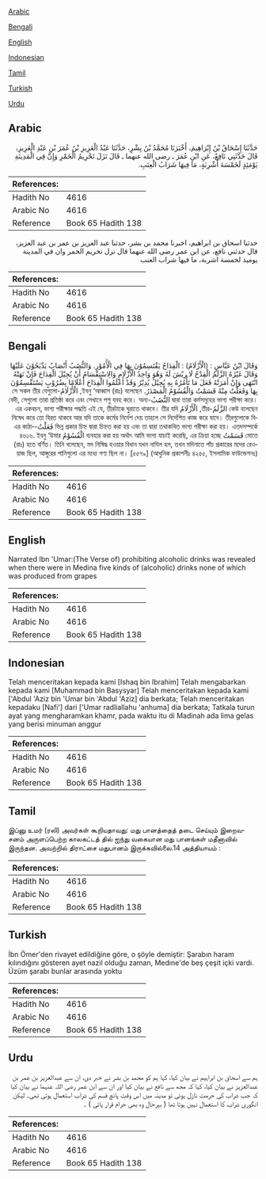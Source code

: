 [Arabic](#arabic)

[Bengali](#bengali)

[English](#english)

[Indonesian](#indonesian)

[Tamil](#tamil)

[Turkish](#turkish)

[Urdu](#urdu)

## Arabic


<div dir="rtl" lang="ar" style={{fontSize:'larger',backgroundColor:'#f8f9fa',padding:20}}>
حَدَّثَنَا إِسْحَاقُ بْنُ إِبْرَاهِيمَ، أَخْبَرَنَا مُحَمَّدُ بْنُ بِشْرٍ، حَدَّثَنَا عَبْدُ الْعَزِيزِ بْنُ عُمَرَ بْنِ عَبْدِ الْعَزِيزِ، قَالَ حَدَّثَنِي نَافِعٌ، عَنِ ابْنِ عُمَرَ ـ رضى الله عنهما ـ قَالَ نَزَلَ تَحْرِيمُ الْخَمْرِ وَإِنَّ فِي الْمَدِينَةِ يَوْمَئِذٍ لَخَمْسَةَ أَشْرِبَةٍ، مَا فِيهَا شَرَابُ الْعِنَبِ‏.‏
</div>
<div style={{backgroundColor:'#f8f9fa',padding:20, marginBottom: 10}}><table> <thead> <tr> <th>References:</th> <th></th> </tr> </thead> <tbody><tr><td>Hadith No</td><td>4616</td></tr><tr><td>Arabic No</td><td>4616</td></tr><tr><td>Reference</td><td>Book 65 Hadith 138</td></tr></tbody></table></div>


<div dir="rtl" lang="ar" style={{fontSize:'larger',backgroundColor:'#f8f9fa',padding:20}}>
حدثنا اسحاق بن ابراهيم، اخبرنا محمد بن بشر، حدثنا عبد العزيز بن عمر بن عبد العزيز، قال حدثني نافع، عن ابن عمر رضى الله عنهما قال نزل تحريم الخمر وان في المدينة يوميذ لخمسة اشربة، ما فيها شراب العنب
</div>
<div style={{backgroundColor:'#f8f9fa',padding:20, marginBottom: 10}}><table> <thead> <tr> <th>References:</th> <th></th> </tr> </thead> <tbody><tr><td>Hadith No</td><td>4616</td></tr><tr><td>Arabic No</td><td>4616</td></tr><tr><td>Reference</td><td>Book 65 Hadith 138</td></tr></tbody></table></div>

## Bengali


<div dir="rtl" lang="bn" style={{fontSize:'larger',backgroundColor:'#f8f9fa',padding:20}}>
وَقَالَ ابْنُ عَبَّاسٍ : (الْأَزْلَامُ) : الْقِدَاحُ يَقْتَسِمُوْنَ بِهَا فِي الْأُمُوْرِ. وَالنُّصُبُ أَنْصَابٌ يَذْبَحُوْنَ عَلَيْهَا وَقَالَ غَيْرُهُ الزَّلَمُ الْقِدْحُ لَا رِيْشَ لَهُ وَهُوَ وَاحِدُ الْأَزْلَامِ وَالِاسْتِقْسَامُ أَنْ يُجِيْلَ الْقِدَاحَ فَإِنْ نَهَتْهُ انْتَهَى وَإِنْ أَمَرَتْهُ فَعَلَ مَا تَأْمُرُهُ بِهِ يُجِيْلُ يُدِيْرُ وَقَدْ أَعْلَمُوا الْقِدَاحَ أَعْلَامًا بِضُرُوْبٍ يَسْتَقْسِمُوْنَ بِهَا وَفَعَلْتُ مِنْهُ قَسَمْتُ وَالْقُسُوْمُ الْمَصْدَرُ. ইবনু ‘আব্বাস (রাঃ) বলেছেন, الْأَزْلَامُ-সে সকল তীর যেগুলো দ্বারা তারা কর্মসমূহের ভাগ্য পরীক্ষা করে। النُّصُبُ-বেদী, সেগুলো তারা প্রতিষ্ঠা করে এবং সেখানে পশু যবহ করে। অন্য কেউ বলেছেন الزَّلَمُ-তীর, الْأَزْلَامُ এর একবচন, ভাগ্য পরীক্ষার পদ্ধতি এই যে, তীরটাকে ঘুরাতে থাকবে। তীর যদি নিষেধ করে তো বিরত থাকবে আর যদি তাকে কর্মের নির্দেশ দেয় তাহলে সে নির্দেশিত কাজ করে যাবে। তীরগুলোকে বিভিন্ন প্রকার চিহ্ন দ্বারা চি‎‎হ্নত করা হয় এবং তা দ্বারা তথাকথিত ভাগ্য পরীক্ষা করা হয়। এতদসম্পর্কে فَعَلْتُ-এর কাঠামোতে قَسَمْتُ ব্যবহার করা হয় অর্থাৎ আমি ভাগ্য যাচাই করেছি, এর ক্রিয়া হচ্ছে الْقُسُوْمُ ৪৬১৬. ইবনু ‘উমার (রাঃ) হতে বর্ণিত। তিনি বলেছেন, মদ নিষিদ্ধ হওয়ার বিধান যখন নাযিল হল, তখন মদিনাতে পাঁচ প্রকারের মদের রেওয়াজ ছিল, আঙ্গুরের পানিগুলো এর মধ্যে গণ্য ছিল না। [৫৫৭৯] (আধুনিক প্রকাশনীঃ ৪২৫৫, ইসলামিক ফাউন্ডেশনঃ)
</div>
<div style={{backgroundColor:'#f8f9fa',padding:20, marginBottom: 10}}><table> <thead> <tr> <th>References:</th> <th></th> </tr> </thead> <tbody><tr><td>Hadith No</td><td>4616</td></tr><tr><td>Arabic No</td><td>4616</td></tr><tr><td>Reference</td><td>Book 65 Hadith 138</td></tr></tbody></table></div>

## English


<div dir="ltr" lang="en" style={{fontSize:'larger',backgroundColor:'#f8f9fa',padding:20}}>
Narrated Ibn 'Umar:(The Verse of) prohibiting alcoholic drinks was revealed when there were in Medina five kinds of (alcoholic) drinks none of which was produced from grapes
</div>
<div style={{backgroundColor:'#f8f9fa',padding:20, marginBottom: 10}}><table> <thead> <tr> <th>References:</th> <th></th> </tr> </thead> <tbody><tr><td>Hadith No</td><td>4616</td></tr><tr><td>Arabic No</td><td>4616</td></tr><tr><td>Reference</td><td>Book 65 Hadith 138</td></tr></tbody></table></div>

## Indonesian


<div dir="ltr" lang="id" style={{fontSize:'larger',backgroundColor:'#f8f9fa',padding:20}}>
Telah menceritakan kepada kami [Ishaq bin Ibrahim] Telah mengabarkan kepada kami [Muhammad bin Basysyar] Telah menceritakan kepada kami ['Abdul 'Aziz bin 'Umar bin 'Abdul 'Aziz] dia berkata; Telah menceritakan kepadaku [Nafi'] dari ['Umar radliallahu 'anhuma] dia berkata; Tatkala turun ayat yang mengharamkan khamr, pada waktu itu di Madinah ada lima gelas yang berisi minuman anggur
</div>
<div style={{backgroundColor:'#f8f9fa',padding:20, marginBottom: 10}}><table> <thead> <tr> <th>References:</th> <th></th> </tr> </thead> <tbody><tr><td>Hadith No</td><td>4616</td></tr><tr><td>Arabic No</td><td>4616</td></tr><tr><td>Reference</td><td>Book 65 Hadith 138</td></tr></tbody></table></div>

## Tamil


<div dir="ltr" lang="ta" style={{fontSize:'larger',backgroundColor:'#f8f9fa',padding:20}}>
இப்னு உமர் (ரலி) அவர்கள் கூறியதாவது: மது பானத்தைத் தடை செய்யும் இறைவசனம் அருளப்பெற்ற காலகட்டத் தில் ஐந்து வகையான மது பானங்கள் மதீனாவில் இருந்தன. அவற்றில் திராட்சை மதுபானம் இருக்கவில்லை.14 அத்தியாயம் :
</div>
<div style={{backgroundColor:'#f8f9fa',padding:20, marginBottom: 10}}><table> <thead> <tr> <th>References:</th> <th></th> </tr> </thead> <tbody><tr><td>Hadith No</td><td>4616</td></tr><tr><td>Arabic No</td><td>4616</td></tr><tr><td>Reference</td><td>Book 65 Hadith 138</td></tr></tbody></table></div>

## Turkish


<div dir="ltr" lang="tr" style={{fontSize:'larger',backgroundColor:'#f8f9fa',padding:20}}>
İbn Ömer'den rivayet edildiğine göre, o şöyle demiştir: Şarabın haram kılındığını gösteren ayet nazil olduğu zaman, Medıne'de beş çeşit içki vardı. Üzüm şarabı bunlar arasında yoktu
</div>
<div style={{backgroundColor:'#f8f9fa',padding:20, marginBottom: 10}}><table> <thead> <tr> <th>References:</th> <th></th> </tr> </thead> <tbody><tr><td>Hadith No</td><td>4616</td></tr><tr><td>Arabic No</td><td>4616</td></tr><tr><td>Reference</td><td>Book 65 Hadith 138</td></tr></tbody></table></div>

## Urdu


<div dir="rtl" lang="ur" style={{fontSize:'larger',backgroundColor:'#f8f9fa',padding:20}}>
ہم سے اسحاق بن ابراہیم نے بیان کیا، کہا ہم کو محمد بن بشر نے خبر دی، ان سے عبدالعزیز بن عمر بن عبدالعزیز نے بیان کیا، کہا کہ مجھ سے نافع نے بیان کیا اور ان سے ابن عمر رضی اللہ عنہما نے بیان کیا کہ جب شراب کی حرمت نازل ہوئی تو مدینہ میں اس وقت پانچ قسم کی شراب استعمال ہوتی تھی۔ لیکن انگوری شراب کا استعمال نہیں ہوتا تھا ( بہرحال وہ بھی حرام قرار پائی ) ۔
</div>
<div style={{backgroundColor:'#f8f9fa',padding:20, marginBottom: 10}}><table> <thead> <tr> <th>References:</th> <th></th> </tr> </thead> <tbody><tr><td>Hadith No</td><td>4616</td></tr><tr><td>Arabic No</td><td>4616</td></tr><tr><td>Reference</td><td>Book 65 Hadith 138</td></tr></tbody></table></div>